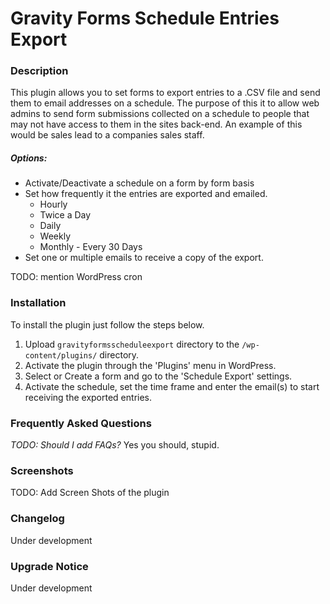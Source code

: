 Gravity Forms Schedule Entries Export
================
### Description

This plugin allows you to set forms to export entries to a .CSV file and send them to email addresses on a schedule. The purpose of this it to allow web admins to send form submissions collected on a schedule to people that may not have access to them in the sites back-end. An example of this would be sales lead to a companies sales staff.

##### Options:

* Activate/Deactivate a schedule on a form by form basis
* Set how frequently it the entries are exported and emailed.
	* Hourly
	* Twice a Day
	* Daily
	* Weekly
	* Monthly - Every 30 Days
* Set one or multiple emails to receive a copy of the export.

TODO: mention WordPress cron

### Installation

To install the plugin just follow the steps below.

1. Upload `gravityformsscheduleexport` directory to the `/wp-content/plugins/` directory.
2. Activate the plugin through the 'Plugins' menu in WordPress.
3. Select or Create a form and go to the 'Schedule Export' settings.
4. Activate the schedule, set the time frame and enter the email(s) to start receiving the exported entries.

### Frequently Asked Questions

_TODO: Should I add FAQs?_
Yes you should, stupid.

### Screenshots

TODO: Add Screen Shots of the plugin

### Changelog

Under development

### Upgrade Notice

Under development